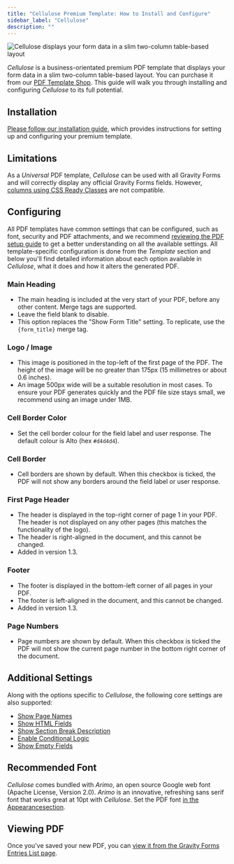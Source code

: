 ```yaml
---
title: "Cellulose Premium Template: How to Install and Configure"
sidebar_label: "Cellulose"
description: ""
---
```


![Cellulose displays your form data in a slim two-column table-based layout](https://resources.gravitypdf.com/uploads/2017/03/black-border_R1.png)

*Cellulose* is a business-orientated premium PDF template that displays your form data in a slim two-column table-based layout. You can purchase it from our [PDF Template Shop](https://gravitypdf.com/shop/cellulose/). This guide will walk you through installing and configuring *Cellulose* to its full potential.

## Installation

[Please follow our installation guide](installing-upgrading-premium-templates.md), which provides instructions for setting up and configuring your premium template.

## Limitations

As a *Universal* PDF template, *Cellulose* can be used with all Gravity Forms and will correctly display any official Gravity Forms fields. However, [columns using CSS Ready Classes](../users/css-ready-classes.md) are not compatible.

## Configuring

All PDF templates have common settings that can be configured, such as font, security and PDF attachments, and we recommend [reviewing the PDF setup guide](../users/setup-pdf.md) to get a better understanding on all the available settings. All template-specific configuration is done from the *Template* section and below you'll find detailed information about each option available in *Cellulose*, what it does and how it alters the generated PDF.

### Main Heading
* The main heading is included at the very start of your PDF, before any other content. Merge tags are supported.
* Leave the field blank to disable.
* This option replaces the "Show Form Title" setting. To replicate, use the `{form_title}` merge tag.

### Logo / Image
* This image is positioned in the top-left of the first page of the PDF. The height of the image will be no greater than 175px (15 millimetres or about 0.6 inches).
* An image 500px wide will be a suitable resolution in most cases. To ensure your PDF generates quickly and the PDF file size stays small, we recommend using an image under 1MB.

### Cell Border Color
* Set the cell border colour for the field label and user response. The default colour is Alto (hex `#d4d4d4`).

### Cell Border
* Cell borders are shown by default. When this checkbox is ticked, the PDF will not show any borders around the field label or user response.

### First Page Header
* The header is displayed in the top-right corner of page 1 in your PDF. The header is not displayed on any other pages (this matches the functionality of the logo).
* The header is right-aligned in the document, and this cannot be changed.
* Added in version 1.3.

### Footer
* The footer is displayed in the bottom-left corner of all pages in your PDF.
* The footer is left-aligned in the document, and this cannot be changed.
* Added in version 1.3.

### Page Numbers
* Page numbers are shown by default. When this checkbox is ticked the PDF will not show the current page number in the bottom right corner of the document.

## Additional Settings

Along with the options specific to *Cellulose*, the following core settings are also supported:

-   [Show Page Names](../users/setup-pdf.md#show-page-names)
-   [Show HTML Fields](../users/setup-pdf.md#show-html-fields)
-   [Show Section Break Description](../users/setup-pdf.md#show-section-break-description)
-   [Enable Conditional Logic](../users/setup-pdf.md#enable-conditional-logic)
-   [Show Empty Fields](../users/setup-pdf.md#show-empty-fields)

## Recommended Font

*Cellulose* comes bundled with *Arimo*, an open source Google web font (Apache License, Version 2.0). *Arimo* is an innovative, refreshing sans serif font that works great at 10pt with *Cellulose*. Set the PDF font [in the Appearancesection](../users/setup-pdf.md#appearance-tab).

## Viewing PDF

Once you've saved your new PDF, you can [view it from the Gravity Forms Entries List page](../users/viewing-pdfs.md).
